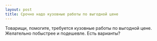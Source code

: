 ```yaml
---
layout: post 
title: Срочно надо кузовные работы по выгодной цене 
--- 
```

Товарищи, помогите, требуется кузовные работы по выгодной цене. Желательно побыстрее и подешевле. Есть варианты?